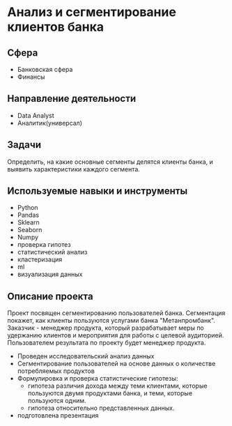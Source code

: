 # Анализ и сегментирование клиентов банка 

## Сфера
* Банковская сфера
* Финансы

## Направление деятельности
* Data Analyst
* Аналитик(универсал)

## Задачи
Определить, на какие основные сегменты делятся клиенты банка, и выявить характеристики каждого сегмента.

## Используемые навыки и инструменты
* Python
* Pandas
* Sklearn
* Seaborn
* Numpy
* проверка гипотез
* статистический анализ
* кластеризация
* ml
* визуализация данных

## Описание проекта
Проект посвящен сегментированию пользователей банка. Сегментация покажет, как клиенты пользуются услугами банка "Метанпромбанк".
Заказчик - менеджер продукта, который разрабатывает меры по удержанию клиентов и мероприятия для работы с целевой аудиторией. 
Пользователем результата по проекту будет менеджер продукта.
* Проведен исследовательский анализ данных
* Сегментирование пользователей на основе данных о количестве потребляемых продуктов
* Формулировка и проверка статистические гипотезы:
    * гипотеза различия дохода между теми клиентами, которые пользуются двумя продуктами банка, и теми, которые пользуются одним.
    * гипотеза относительно представленных данных.
* подготовлена презентация
